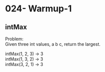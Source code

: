 024- Warmup-1
=============

intMax
--------



Problem:  
Given three int values, a b c, return the largest. 
>
intMax(1, 2, 3) → 3  
intMax(1, 3, 2) → 3  
intMax(3, 2, 1) → 3  